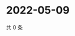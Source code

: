 # 2022-05-09

共 0 条

<!-- BEGIN WEIBO -->
<!-- 最后更新时间 Mon May 09 2022 08:25:07 GMT+0800 (China Standard Time) -->

<!-- END WEIBO -->
